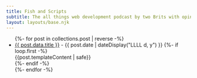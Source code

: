 ```yaml
---
title: Fish and Scripts
subtitle: The all things web development podcast by two Brits with opinions and puns.<br /> Made by <a href="https://twitter.com/philhawksworth">Phil</a> and <a href="https://twitter.com/jack_franklin">Jack</a> for your entertainment.
layout: layouts/base.njk
---
```


<ul class="listing">
{%- for post in collections.post | reverse -%}
  <li>
    <a href="{{ post.url }}">{{ post.data.title }}</a> -
    <time datetime="{{ post.date }}">{{ post.date | dateDisplay("LLLL d, y") }}</time>
    {%- if loop.first -%}
    <div>{{post.templateContent | safe}}</div>
    {%- endif -%}
  </li>
{%- endfor -%}
</ul>